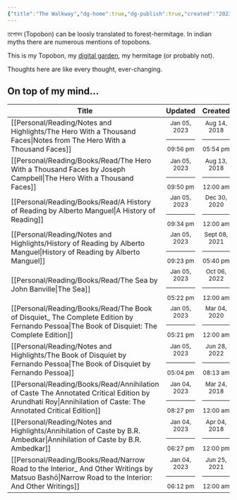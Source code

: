```yaml
---
{"title":"The Walkway","dg-home":true,"dg-publish":true,"created":"2023-01-02T21:30:15+06:00","updated":"2023-01-05T21:31:26+06:00","metatags":{"description":"Utsob's Digital Garden","og:description":"Utsob's Digital Garden"},"permalink":"/the-walkway/","tags":"gardenEntry","dgPassFrontmatter":true}
---
```


তপোবন (Topobon) can be loosly translated to forest-hermitage. In indian myths there are numerous mentions of topobons.

This is my Topobon, my [digital garden](https://cagrimmett.com/notes/2020/11/08/what-are-digital-gardens/), my hermitage (or probably not).

Thoughts here are like every thought, ever-changing.

## On top of my mind…
| Title                                                                                                                                                           | Updated                                                   | Created                                                    |
| --------------------------------------------------------------------------------------------------------------------------------------------------------------- | --------------------------------------------------------- | ---------------------------------------------------------- |
| [[Personal/Reading/Notes and Highlights/The Hero With a Thousand Faces\|Notes from The Hero With a Thousand Faces]]                                          | <center><small>Jan 05, 2023<hr/>09:56 pm</small></center> | <center><small>Aug 14, 2018<hr/>05:54 pm</small></center>  |
| [[Personal/Reading/Books/Read/The Hero With a Thousand Faces by Joseph Campbell\|The Hero With a Thousand Faces]]                                            | <center><small>Jan 05, 2023<hr/>09:50 pm</small></center> | <center><small>Aug 13, 2018<hr/>12:00 am</small></center>  |
| [[Personal/Reading/Books/Read/A History of Reading by Alberto Manguel\|A History of Reading]]                                                                | <center><small>Jan 05, 2023<hr/>09:34 pm</small></center> | <center><small>Dec 30, 2020<hr/>12:00 am</small></center>  |
| [[Personal/Reading/Notes and Highlights/History of Reading by Alberto Manguel\|History of Reading by Alberto Manguel]]                                       | <center><small>Jan 05, 2023<hr/>09:23 pm</small></center> | <center><small>Sept 08, 2021<hr/>05:40 pm</small></center> |
| [[Personal/Reading/Books/Read/The Sea by John Banville\|The Sea]]                                                                                            | <center><small>Jan 05, 2023<hr/>05:22 pm</small></center> | <center><small>Oct 06, 2022<hr/>12:00 am</small></center>  |
| [[Personal/Reading/Books/Read/The Book of Disquiet_ The Complete Edition by Fernando Pessoa\|The Book of Disquiet: The Complete Edition]]                    | <center><small>Jan 05, 2023<hr/>05:21 pm</small></center> | <center><small>Mar 04, 2020<hr/>12:00 am</small></center>  |
| [[Personal/Reading/Notes and Highlights/The Book of Disquiet by Fernando Pessoa\|The Book of Disquiet by Fernando Pessoa]]                                   | <center><small>Jan 05, 2023<hr/>05:04 pm</small></center> | <center><small>Jun 28, 2022<hr/>08:13 am</small></center>  |
| [[Personal/Reading/Books/Read/Annihilation of Caste The Annotated Critical Edition by Arundhati Roy\|Annihilation of Caste: The Annotated Critical Edition]] | <center><small>Jan 04, 2023<hr/>08:27 pm</small></center> | <center><small>Mar 24, 2018<hr/>12:00 am</small></center>  |
| [[Personal/Reading/Notes and Highlights/Annihilation of Caste by B.R. Ambedkar\|Annihilation of Caste by B.R. Ambedkar]]                                     | <center><small>Jan 04, 2023<hr/>06:27 pm</small></center> | <center><small>Apr 04, 2018<hr/>12:00 pm</small></center>  |
| [[Personal/Reading/Books/Read/Narrow Road to the Interior_ And Other Writings by Matsuo Bashō\|Narrow Road to the Interior: And Other Writings]]             | <center><small>Jan 04, 2023<hr/>06:12 pm</small></center> | <center><small>Jun 25, 2021<hr/>12:00 am</small></center>  |
